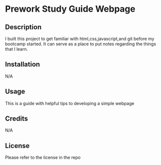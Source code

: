 # Prework Study Guide Webpage

## Description

I built this project to get familiar with html,css,javascript,and git before my bootcamp started. It can serve as a place to put notes regarding the things that I learn.

## Installation

N/A

## Usage

This is a guide with helpful tips to developing a simple webpage

## Credits

N/A

## License

Please refer to the license in the repo
